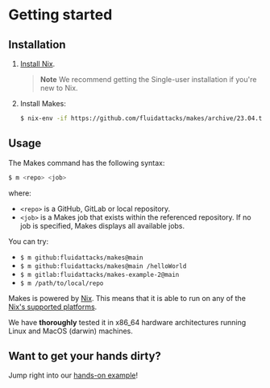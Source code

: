 # Getting started

## Installation

1. [Install Nix](https://nixos.org/download).
   > **Note**
   > We recommend getting the Single-user installation
   > if you're new to Nix.
1. Install Makes:

   ```bash
   $ nix-env -if https://github.com/fluidattacks/makes/archive/23.04.tar.gz
   ```

## Usage

The Makes command has the following syntax:

```bash
$ m <repo> <job>
```

where:

- `<repo>` is a GitHub, GitLab or local repository.
- `<job>` is a Makes job
  that exists within the referenced repository.
  If no job is specified,
  Makes displays all available jobs.

You can try:

- `$ m github:fluidattacks/makes@main`
- `$ m github:fluidattacks/makes@main /helloWorld`
- `$ m gitlab:fluidattacks/makes-example-2@main`
- `$ m /path/to/local/repo`

Makes is powered by [Nix](https://nixos.org).
This means that it is able to run
on any of the
[Nix's supported platforms](https://nixos.org/manual/nix/unstable/installation/supported-platforms.html).

We have **thoroughly** tested it in
x86_64 hardware architectures
running Linux and MacOS (darwin) machines.

## Want to get your hands dirty?

Jump right into our [hands-on example](https://github.com/fluidattacks/makes-example)!
